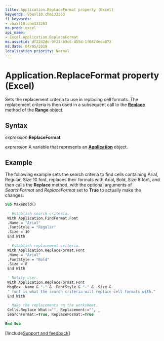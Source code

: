 ```yaml
---
title: Application.ReplaceFormat property (Excel)
keywords: vbaxl10.chm133263
f1_keywords:
- vbaxl10.chm133263
ms.prod: excel
api_name:
- Excel.Application.ReplaceFormat
ms.assetid: df2242dc-9f23-b3c8-455d-1f0474eca873
ms.date: 04/05/2019
localization_priority: Normal
---
```



# Application.ReplaceFormat property (Excel)

Sets the replacement criteria to use in replacing cell formats. The replacement criteria is then used in a subsequent call to the **[Replace](excel.range.replace.md)** method of the **Range** object.


## Syntax

_expression_.**ReplaceFormat**

_expression_ A variable that represents an **[Application](Excel.Application(object).md)** object.


## Example

The following example sets the search criteria to find cells containing Arial, Regular, Size 10 font, replaces their formats with Arial, Bold, Size 8 font, and then calls the **Replace** method, with the optional arguments of _SearchFormat_ and _ReplaceFormat_ set to **True** to actually make the changes.

```vb
Sub MakeBold() 
 
 ' Establish search criteria. 
 With Application.FindFormat.Font 
 .Name = "Arial" 
 .FontStyle = "Regular" 
 .Size = 10 
 End With 
 
 ' Establish replacement criteria. 
 With Application.ReplaceFormat.Font 
 .Name = "Arial" 
 .FontStyle = "Bold" 
 .Size = 8 
 End With 
 
 ' Notify user. 
 With Application.ReplaceFormat.Font 
 MsgBox .Name & "-" & .FontStyle & "-" & .Size & _ 
 " font is what the search criteria will replace cell formats with." 
 End With 
 
 ' Make the replacements on the worksheet. 
 Cells.Replace What:="", Replacement:="", _ 
 SearchFormat:=True, ReplaceFormat:=True 
 
End Sub
```




[!include[Support and feedback](~/includes/feedback-boilerplate.md)]